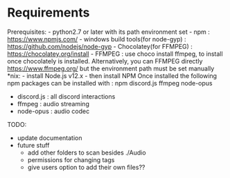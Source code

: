# Requirements

Prerequisites:
     - python2.7 or later with its path environment set
     - npm : https://www.npmjs.com/
     - windows build tools(for node-gyp) : https://github.com/nodejs/node-gyp
     - Chocolatey(for FFMPEG) : https://chocolatey.org/install
      - FFMPEG : use choco install ffmpeg, to install once chocolately is installed.
                    Alternatively, you can FFMPEG directly https://www.ffmpeg.org/ but the environment path must be set manually
*nix:
     - install Node.js v12.x
     - then install NPM
Once installed the following npm packages can be installed with : npm discord.js ffmpeg node-opus

- discord.js : all discord interactions
- ffmpeg : audio streaming
- node-opus : audio codec


TODO:
 - update documentation
 - future stuff
   - add other folders to scan besides ./Audio
   - permissions for changing tags
   - give users option to add their own files??
